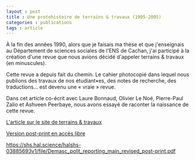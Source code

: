 ```yaml
---
layout : post
title : Une protohistoire de terrains & travaux (1995-2005)
categories : publications
tags : article
---
```


À la fin des années 1990, alors que je faisais ma thèse et que j'enseignais au Département de sciences sociales de l'ENS de Cachan, j'ai participé à la création d'une revue que nous avions décidé d'appeler terrains & travaux (en minuscules).

Cette revue a depuis fait du chemin. Le cahier photocopié dans lequel nous publions des travaux de nos étudiant•es, des notes de recherche, des traductions… est devenu une « vraie » revue.

Dans cet article co-écrit avec Laure Bonnaud, Olivier Le Noé, Pierre-Paul Zalio et Ashveen Peerbaye, nous avons essayé de raconter la naissance de cette revue.

[L'article sur le site de terrains & travaux](https://www.cairn.info/revue-terrains-et-travaux-2020-1-page-9.htm)

[Version post-print en accès libre](https://shs.hal.science/halshs-03952813)

https://shs.hal.science/halshs-03885693v1/file/Demasc_polit_reporting_main_revised_post-print.pdf
